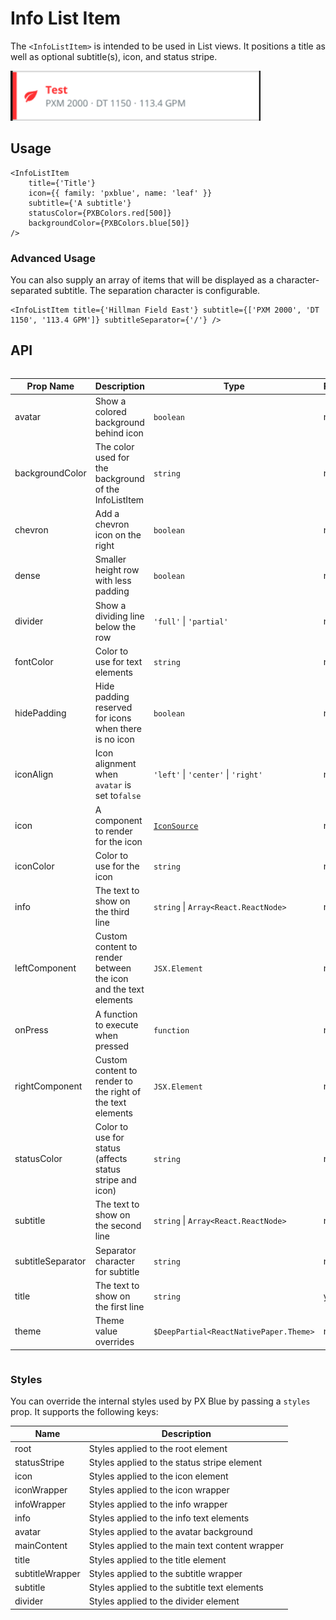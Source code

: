 # Info List Item

The `<InfoListItem>` is intended to be used in List views. It positions a title as well as optional subtitle(s), icon, and status stripe.

<img width="400" alt="Info List Item component" src="./images/infoListItem.png">

## Usage

```tsx
<InfoListItem
    title={'Title'}
    icon={{ family: 'pxblue', name: 'leaf' }}
    subtitle={'A subtitle'}
    statusColor={PXBColors.red[500]}
    backgroundColor={PXBColors.blue[50]}
/>
```

### Advanced Usage

You can also supply an array of items that will be displayed as a character-separated subtitle. The separation character is configurable.

```tsx
<InfoListItem title={'Hillman Field East'} subtitle={['PXM 2000', 'DT 1150', '113.4 GPM']} subtitleSeparator={'/'} />
```

## API

<div style="overflow: auto">

| Prop Name         | Description                                                     | Type                                   | Required | Default        |
| ----------------- | --------------------------------------------------------------- | -------------------------------------- | -------- | -------------- |
| avatar            | Show a colored background behind icon                           | `boolean`                              | no       | `false`        |
| backgroundColor   | The color used for the background of the InfoListItem           | `string`                               | no       |                |
| chevron           | Add a chevron icon on the right                                 | `boolean`                              | no       | `false`        |
| dense             | Smaller height row with less padding                            | `boolean`                              | no       | `false`        |
| divider           | Show a dividing line below the row                              | `'full'` \| `'partial'`                | no       |                |
| fontColor         | Color to use for text elements                                  | `string`                               | no       |                |
| hidePadding       | Hide padding reserved for icons when there is no icon           | `boolean`                              | no       | `false`        |
| iconAlign         | Icon alignment when `avatar` is set to`false`                   | `'left'` \| `'center'` \| `'right'`    | no       | 'left'         |
| icon              | A component to render for the icon                              | [`IconSource`](./Icons.md)             | no       |                |
| iconColor         | Color to use for the icon                                       | `string`                               | no       |                |
| info              | The text to show on the third line                              | `string` \| `Array<React.ReactNode>`   | no       |                |
| leftComponent     | Custom content to render between the icon and the text elements | `JSX.Element`                          | no       |                |
| onPress           | A function to execute when pressed                              | `function`                             | no       |                |
| rightComponent    | Custom content to render to the right of the text elements      | `JSX.Element`                          | no       |                |
| statusColor       | Color to use for status (affects status stripe and icon)        | `string`                               | no       |                |
| subtitle          | The text to show on the second line                             | `string` \| `Array<React.ReactNode>`   | no       |                |
| subtitleSeparator | Separator character for subtitle                                | `string`                               | no       | '·' ('\u00B7') |
| title             | The text to show on the first line                              | `string`                               | yes      |                |
| theme             | Theme value overrides                                           | `$DeepPartial<ReactNativePaper.Theme>` | no       |                |

</div>

### Styles

You can override the internal styles used by PX Blue by passing a `styles` prop. It supports the following keys:

| Name            | Description                                     |
| --------------- | ----------------------------------------------- |
| root            | Styles applied to the root element              |
| statusStripe    | Styles applied to the status stripe element     |
| icon            | Styles applied to the icon element              |
| iconWrapper     | Styles applied to the icon wrapper              |
| infoWrapper     | Styles applied to the info wrapper              |
| info            | Styles applied to the info text elements        |
| avatar          | Styles applied to the avatar background         |
| mainContent     | Styles applied to the main text content wrapper |
| title           | Styles applied to the title element             |
| subtitleWrapper | Styles applied to the subtitle wrapper          |
| subtitle        | Styles applied to the subtitle text elements    |
| divider         | Styles applied to the divider element           |
